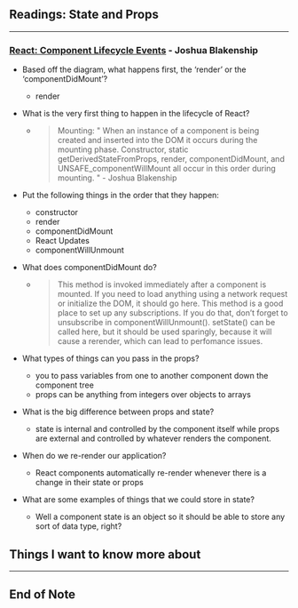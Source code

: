 ## Readings: State and Props
***
### [React: Component Lifecycle Events](https://medium.com/@joshuablankenshipnola/react-component-lifecycle-events-cb77e670a093) - Joshua Blakenship
- Based off the diagram, what happens first, the ‘render’ or the ‘componentDidMount’?
  * render
- What is the very first thing to happen in the lifecycle of React?
  * > Mounting: " When an instance of a component is being created and inserted into the DOM it occurs during the mounting phase. Constructor, static getDerivedStateFromProps, render, componentDidMount, and UNSAFE_componentWillMount all occur in this order during mounting. "  - Joshua Blakenship
- Put the following things in the order that they happen:
  * constructor
  * render
  * componentDidMount
  * React Updates
  * componentWillUnmount
  
- What does componentDidMount do?
  * > This method is invoked immediately after a component is mounted. If you need to load anything using a network request or initialize the DOM, it should go here. This method is a good place to set up any subscriptions. If you do that, don’t forget to unsubscribe in componentWillUnmount().
setState() can be called here, but it should be used sparingly, because it will cause a rerender, which can lead to perfomance issues.

- What types of things can you pass in the props?
  * you to pass variables from one to another component down the component tree
  * props can be anything from integers over objects to arrays
- What is the big difference between props and state?
  * state is internal and controlled by the component itself while props are external and controlled by whatever renders the component.
- When do we re-render our application?
  * React components automatically re-render whenever there is a change in their state or props
- What are some examples of things that we could store in state?
  * Well a component state is an object so it should be able to store any sort of data type, right?


## Things I want to know more about

***
 ## End of Note
